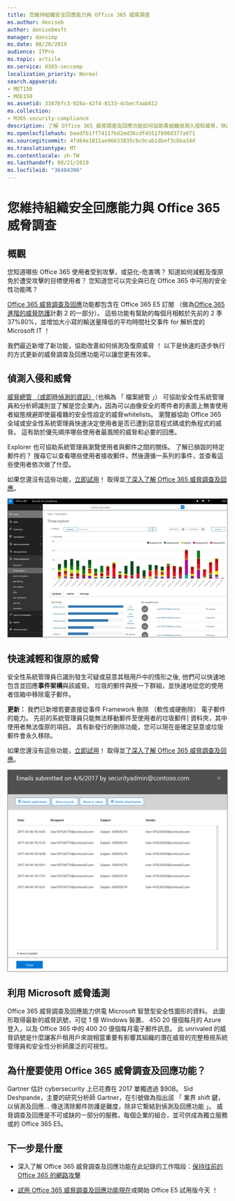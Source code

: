 ```yaml
---
title: 您維持組織安全回應能力與 Office 365 威脅調查
ms.author: deniseb
author: denisebmsft
manager: dansimp
ms.date: 08/20/2019
audience: ITPro
ms.topic: article
ms.service: O365-seccomp
localization_priority: Normal
search.appverid:
- MET150
- MOE150
ms.assetid: 3387bfc3-028a-42f4-8133-4cbecfaab812
ms.collection:
- M365-security-compliance
description: 了解 Office 365 威脅調查及回應功能如何協助貴組織偵測入侵和威脅，快速地降低，以及復原威脅。
ms.openlocfilehash: baedfb1ff74117bd2ed36cdf4551f898d377a971
ms.sourcegitcommit: 4fd64e1811ae96633035cbc9cab1dbef3cbba34d
ms.translationtype: MT
ms.contentlocale: zh-TW
ms.lasthandoff: 08/21/2019
ms.locfileid: "36484396"
---
```

# <a name="keep-your-organization-safe-with-office-365-threat-investigation-and-response-capabilities"></a>您維持組織安全回應能力與 Office 365 威脅調查

## <a name="overview"></a>概觀

您知道哪些 Office 365 使用者受到攻擊，或惡化-危害嗎？ 知道如何減輕及復原免於遭受攻擊的目標使用者？ 您知道您可以完全與已在 Office 365 中可用的安全性功能嗎？ 
  
[Office 365 威脅調查及回應](office-365-ti.md)功能都包含在 Office 365 E5 訂閱 （做為[Office 365 進階的威脅防護](office-365-atp.md)計劃 2 的一部分）。 這些功能有幫助的每個月相較於先前的 2 季 37%80%，並增加大小寫的輸送量降低的平均時間社交事件 for 解析度的 Microsoft IT ！ 

我們最近新增了新功能，協助改善如何偵測及復原威脅 ！ 以下是快速的逐步執行的方式更新的威脅調查及回應功能可以讓您更有效率。
  
## <a name="detect-intrusions-and-threats"></a>偵測入侵和威脅

[威脅總管 （或即時偵測的資訊）](threat-explorer.md)（也稱為 「 檔案總管 」） 可協助安全性系統管理員和分析師識別並了解是您企業內，因為可以由像安全的寄件者的表面上無害使用者組態規避即使最複雜的安全性設定的威脅whitelists。 瀏覽器協助 Office 365 全域或安全性系統管理員快速決定使用者是否已遭到惡意程式碼或釣魚程式的威脅。 這有助於優先順序哪些使用者最風險的威脅和必要的回應。 
  
Explorer 也可協助系統管理員瀏覽使用者與郵件之間的關係。 了解已損毀的特定郵件的？ 搜尋它以查看哪些使用者接收郵件，然後遵循一系列的事件，並查看這些使用者依次做了什麼。

如果您還沒有這些功能，[立即試用](https://aka.ms/tryo365threatintel3)！ 取得並[了深入了解 Office 365 威脅調查及回應](https://aka.ms/readmoreabouto365threatintel)。
  
![在 Office 365 中，惡意程式碼系列的色彩編碼的威脅總管的螢幕擷取畫面](media/591338dd-252a-437d-b5f2-87aa42e74b0c.png)
  
## <a name="quickly-mitigate-and-recover-from-threats"></a>快速減輕和復原的威脅

安全性系統管理員已識別發生可疑或惡意其租用戶中的情形之後, 他們可以快速地包含並回應**事件架構**與該威脅。 垃圾的郵件與按一下群組，並快速地從您的使用者信箱中移除電子郵件。 
  
 **更新：** 我們已新增若要直接從事件 Framework 刪除 （軟性或硬刪除） 電子郵件的能力。 先前的系統管理員只能無法移動郵件至使用者的垃圾郵件] 資料夾，其中使用者無法復原的項目。 具有新發行的刪除功能，您可以現在是確定惡意或垃圾郵件會永久移除。 
  
如果您還沒有這些功能，[立即試用](https://aka.ms/tryo365threatintel3)！ 取得並[了深入了解 Office 365 威脅調查及回應](https://aka.ms/readmoreabouto365threatintel)。
  
![事件修復工作的電子郵件清單的螢幕擷取畫面](media/9d8452d3-d8d2-4b26-81f9-76396e08dd17.png)
  
## <a name="leverage-the-threat-telemetry-of-microsoft"></a>利用 Microsoft 威脅遙測

Office 365 威脅調查及回應能力供電 Microsoft 智慧型安全性圖形的資料。 此圖形取得最新的威脅訊號，可從 1 億 Windows 裝置、 450 20 億個每月的 Azure 登入，以及 Office 365 中的 400 20 億個每月電子郵件訊息。 此 unrivaled 的威脅訊號是什麼讓客戶租用戶來說相當重要有影響其組織的潛在威脅的完整檢視系統管理員和安全性分析師廣泛的可視性。 
  
## <a name="why-use-office-365-threat-investigation-and-response-capabilities"></a>為什麼要使用 Office 365 威脅調查及回應功能？

Gartner 估計 cybersecurity 上已花費在 2017 單獨透過 $90B。 Sid Deshpande，主要的研究分析師 Gartner，在引號做為指出該 「 業界 shift 鍵，以偵測及回應... 傳送清除郵件防護是難度，除非它繫結到偵測及回應功能 」。 威脅調查及回應是不可或缺的一部分的服務，每個企業的組合，並可供成為獨立服務或的 Office 365 E5。
  
## <a name="whats-next"></a>下一步是什麼

- 深入了解 Office 365 威脅調查及回應功能在此記錄的工作階段：[保持往前的 Office 365 的網路攻擊](https://myignite.microsoft.com/videos/53723)
    
- [試用 Office 365 威脅調查及回應功能現在](https://aka.ms/tryo365threatintel3)或開始 Office E5 試用版今天 ！ 
    

